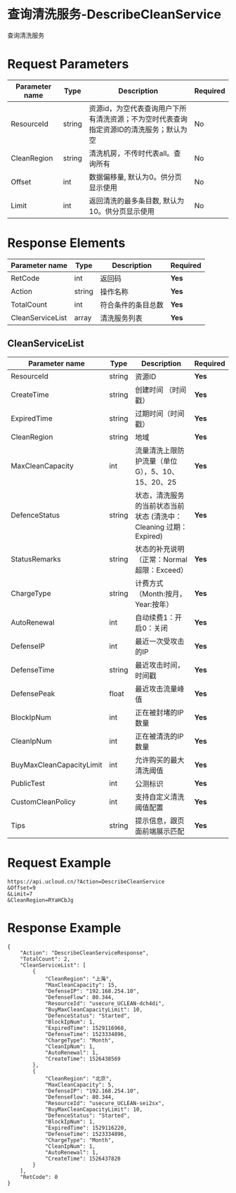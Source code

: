 # 查询清洗服务-DescribeCleanService

查询清洗服务

# Request Parameters
|Parameter name|Type|Description|Required|
|---|---|---|---|
|ResourceId|string|资源id，为空代表查询用户下所有清洗资源；不为空时代表查询指定资源ID的清洗服务；默认为空|No|
|CleanRegion|string|清洗机房，不传时代表all。查询所有|No|
|Offset|int|数据偏移量, 默认为0。供分页显示使用|No|
|Limit|int|返回清洗的最多条目数, 默认为10。供分页显示使用|No|

# Response Elements
|Parameter name|Type|Description|Required|
|---|---|---|---|
|RetCode|int|返回码|**Yes**|
|Action|string|操作名称|**Yes**|
|TotalCount|int|符合条件的条目总数|**Yes**|
|CleanServiceList|array|清洗服务列表|**Yes**|

## CleanServiceList
|Parameter name|Type|Description|Required|
|---|---|---|---|
|ResourceId|string|资源ID|**Yes**|
|CreateTime|string|创建时间 （时间戳）|**Yes**|
|ExpiredTime|string|过期时间（时间戳）|**Yes**|
|CleanRegion|string|地域|**Yes**|
|MaxCleanCapacity|int|流量清洗上限防护流量（单位G），5、10、15、20、25|**Yes**|
|DefenceStatus|string|状态，清洗服务的当前状态当前状态 (清洗中：Cleaning  过期：Expired)|**Yes**|
|StatusRemarks|string|状态的补充说明（正常：Normal 超限：Exceed）|**Yes**|
|ChargeType|string|计费方式（Month:按月，Year:按年）|**Yes**|
|AutoRenewal|int|自动续费1：开启0：关闭|**Yes**|
|DefenseIP|int|最近一次受攻击的IP|**Yes**|
|DefenseTime|string|最近攻击时间，时间戳|**Yes**|
|DefensePeak|float|最近攻击流量峰值|**Yes**|
|BlockIpNum|int|正在被封堵的IP数量|**Yes**|
|CleanIpNum|int|正在被清洗的IP数量|**Yes**|
|BuyMaxCleanCapacityLimit|int|允许购买的最大清洗阈值|**Yes**|
|PublicTest|int|公测标识|**Yes**|
|CustomCleanPolicy|int|支持自定义清洗阈值配置|**Yes**|
|Tips|string|提示信息，跟页面前端展示匹配|**Yes**|

# Request Example
```
https://api.ucloud.cn/?Action=DescribeCleanService
&Offset=9
&Limit=7
&CleanRegion=RYaHCbJg
```

# Response Example
```
{
    "Action": "DescribeCleanServiceResponse", 
    "TotalCount": 2, 
    "CleanServiceList": [
        {
            "CleanRegion": "上海", 
            "MaxCleanCapacity": 15, 
            "DefenseIP": "192.168.254.10", 
            "DefenseFlow": 80.344, 
            "ResourceId": "usecure_UCLEAN-dch4di", 
            "BuyMaxCleanCapacityLimit": 10, 
            "DefenceStatus": "Started", 
            "BlockIpNum": 1, 
            "ExpiredTime": 1529116968, 
            "DefenseTime": 1523334896, 
            "ChargeType": "Month", 
            "CleanIpNum": 1, 
            "AutoRenewal": 1, 
            "CreateTime": 1526438569
        }, 
        {
            "CleanRegion": "北京", 
            "MaxCleanCapacity": 5, 
            "DefenseIP": "192.168.254.10", 
            "DefenseFlow": 80.344, 
            "ResourceId": "usecure_UCLEAN-sei2sx", 
            "BuyMaxCleanCapacityLimit": 10, 
            "DefenceStatus": "Started", 
            "BlockIpNum": 1, 
            "ExpiredTime": 1529116220, 
            "DefenseTime": 1523334896, 
            "ChargeType": "Month", 
            "CleanIpNum": 1, 
            "AutoRenewal": 1, 
            "CreateTime": 1526437820
        }
    ], 
    "RetCode": 0
}
```

